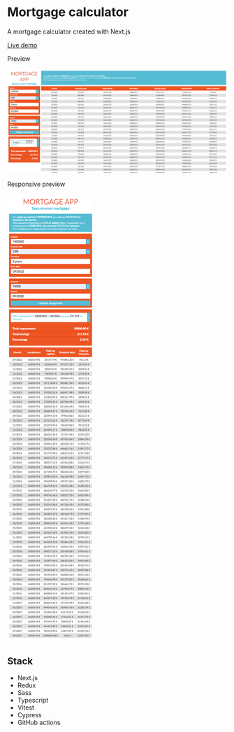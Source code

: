# Mortgage calculator 

A mortgage calculator created with Next.js

[Live demo](https://mauroaccornero.github.io/mutuo-app/)

Preview

![image](https://raw.githubusercontent.com/mauroaccornero/mutuo-app/main/screenshots/preview_desktop.png)

Responsive preview

![image](https://raw.githubusercontent.com/mauroaccornero/mutuo-app/main/screenshots/preview_responsive.png)

## Stack

- Next.js
- Redux
- Sass
- Typescript
- Vitest
- Cypress
- GitHub actions